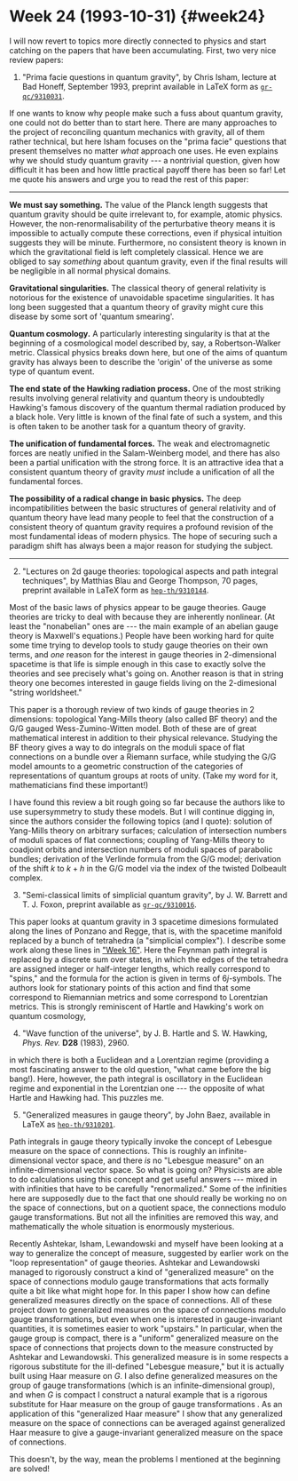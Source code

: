 # Week 24 (1993-10-31) {#week24}

I will now revert to topics more directly connected to physics and start
catching on the papers that have been accumulating. First, two very nice
review papers:

1) "Prima facie questions in quantum gravity", by Chris Isham, lecture at
Bad Honeff, September 1993, preprint available in LaTeX form as
[`gr-qc/9310031`](http://xxx.lanl.gov/abs/gr-qc/9310031).

If one wants to know why people make such a fuss about quantum gravity,
one could not do better than to start here. There are many approaches to
the project of reconciling quantum mechanics with gravity, all of them
rather technical, but here Isham focuses on the "prima facie"
questions that present themselves no matter *what* approach one uses. He
even explains why we should study quantum gravity --- a nontrivial
question, given how difficult it has been and how little practical
payoff there has been so far! Let me quote his answers and urge you to
read the rest of this paper:

------------------------------------------------------------------------

**We must say something.** The value of the Planck length suggests that
quantum gravity should be quite irrelevant to, for example, atomic
physics. However, the non-renormalisability of the perturbative theory
means it is impossible to actually compute these corrections, even if
physical intuition suggests they will be minute. Furthermore, no
consistent theory is known in which the gravitational field is left
completely classical. Hence we are obliged to say *something* about
quantum gravity, even if the final results will be negligible in all
normal physical domains.

**Gravitational singularities.** The classical theory of general
relativity is notorious for the existence of unavoidable spacetime
singularities. It has long been suggested that a quantum theory of
gravity might cure this disease by some sort of 'quantum smearing'.

**Quantum cosmology.** A particularly interesting singularity is that at
the beginning of a cosmological model described by, say, a
Robertson-Walker metric. Classical physics breaks down here, but one of
the aims of quantum gravity has always been to describe the 'origin'
of the universe as some type of quantum event.

**The end state of the Hawking radiation process.** One of the most
striking results involving general relativity and quantum theory is
undoubtedly Hawking's famous discovery of the quantum thermal radiation
produced by a black hole. Very little is known of the final fate of such
a system, and this is often taken to be another task for a quantum
theory of gravity.

**The unification of fundamental forces.** The weak and electromagnetic
forces are neatly unified in the Salam-Weinberg model, and there has
also been a partial unification with the strong force. It is an
attractive idea that a consistent quantum theory of gravity *must*
include a unification of all the fundamental forces.

**The possibility of a radical change in basic physics.** The deep
incompatibilities between the basic structures of general relativity and
of quantum theory have lead many people to feel that the construction of
a consistent theory of quantum gravity requires a profound revision of
the most fundamental ideas of modern physics. The hope of securing such
a paradigm shift has always been a major reason for studying the
subject.

------------------------------------------------------------------------

2) "Lectures on 2d gauge theories: topological aspects and path integral
techniques", by Matthias Blau and George Thompson, 70 pages, preprint
available in LaTeX form as
[`hep-th/9310144`](http://xxx.lanl.gov/abs/hep-th/9310144).

Most of the basic laws of physics appear to be gauge theories. Gauge
theories are tricky to deal with because they are inherently nonlinear.
(At least the "nonabelian" ones are --- the main example of an abelian
gauge theory is Maxwell's equations.) People have been working hard for
quite some time trying to develop tools to study gauge theories on their
own terms, and *one* reason for the interest in gauge theories in
2-dimensional spacetime is that life is simple enough in this case to
exactly solve the theories and see precisely what's going on. Another
reason is that in string theory one becomes interested in gauge fields
living on the 2-dimesional "string worldsheet."

This paper is a thorough review of two kinds of gauge theories in 2
dimensions: topological Yang-Mills theory (also called BF theory) and
the G/G gauged Wess-Zumino-Witten model. Both of these are of great
mathematical interest in addition to their physical relevance. Studying
the BF theory gives a way to do integrals on the moduli space of flat
connections on a bundle over a Riemann surface, while studying the G/G
model amounts to a geometric construction of the categories of
representations of quantum groups at roots of unity. (Take my word for
it, mathematicians find these important!)

I have found this review a bit rough going so far because the authors
like to use supersymmetry to study these models. But I will continue
digging in, since the authors consider the following topics (and I
quote): solution of Yang-Mills theory on arbitrary surfaces; calculation
of intersection numbers of moduli spaces of flat connections; coupling
of Yang-Mills theory to coadjoint orbits and intersection numbers of
moduli spaces of parabolic bundles; derivation of the Verlinde formula
from the G/G model; derivation of the shift $k$ to $k+h$ in the G/G model
via the index of the twisted Dolbeault complex.

3) "Semi-classical limits of simplicial quantum gravity", by J. W.
Barrett and T. J. Foxon, preprint available as
[`gr-qc/9310016`](http://xxx.lanl.gov/abs/gr-qc/9310016).

This paper looks at quantum gravity in 3 spacetime dimesions formulated
along the lines of Ponzano and Regge, that is, with the spacetime
manifold replaced by a bunch of tetrahedra (a "simplicial complex"). I
describe some work along these lines in ["Week 16"](#week16). Here
the Feynman path integral is replaced by a discrete sum over states, in
which the edges of the tetrahedra are assigned integer or half-integer
lengths, which really correspond to "spins," and the formula for the
action is given in terms of $6j$-symbols. The authors look for stationary
points of this action and find that some correspond to Riemannian
metrics and some correspond to Lorentzian metrics. This is strongly
reminiscent of Hartle and Hawking's work on quantum cosmology,

4) "Wave function of the universe", by J. B. Hartle and S. W. Hawking,
_Phys. Rev._ **D28** (1983), 2960.

in which there is both a Euclidean and a Lorentzian regime (providing a
most fascinating answer to the old question, "what came before the big
bang!). Here, however, the path integral is oscillatory in the Euclidean
regime and exponential in the Lorentzian one --- the opposite of what
Hartle and Hawking had. This puzzles me.

5) "Generalized measures in gauge theory", by John Baez, available in
LaTeX as [`hep-th/9310201`](http://xxx.lanl.gov/abs/hep-th/9310201).

Path integrals in gauge theory typically invoke the concept of Lebesgue
measure on the space of connections. This is roughly an
infinite-dimensional vector space, and there *is* no "Lebesgue
measure" on an infinite-dimensional vector space. So what is going
on? Physicists are able to do calculations using this concept and get
useful answers --- mixed in with infinities that have to be carefully
"renormalized." Some of the infinities here are supposedly due to
the fact that one should really be working no on the space of
connections, but on a quotient space, the connections modulo gauge
transformations. But not all the infinities are removed this way, and
mathematically the whole situation is enormously mysterious.

Recently Ashtekar, Isham, Lewandowski and myself have been looking at a
way to generalize the concept of measure, suggested by earlier work on
the "loop representation" of gauge theories. Ashtekar and
Lewandowski managed to rigorously construct a kind of "generalized
measure" on the space of connections modulo gauge transformations
that acts formally quite a bit like what might hope for. In this paper I
show how can define generalized measures directly on the space of
connections. All of these project down to generalized measures on the
space of connections modulo gauge transformations, but even when one is
interested in gauge-invariant quantities, it is sometimes easier to work
"upstairs." In particular, when the gauge group is compact, there
is a "uniform" generalized measure on the space of connections
that projects down to the measure constructed by Ashtekar and
Lewandowski. This generalized measure is in some respects a rigorous
substitute for the ill-defined "Lebesgue measure," but it is
actually built using Haar measure on $G$. I also define generalized
measures on the group of gauge transformations (which is an
infinite-dimensional group), and when $G$ is compact I construct a natural
example that is a rigorous substitute for Haar measure on the group of
gauge transformations . As an application of this "generalized Haar
measure" I show that any generalized measure on the space of
connections can be averaged against generalized Haar measure to give a
gauge-invariant generalized measure on the space of connections.

This doesn't, by the way, mean the problems I mentioned at the
beginning are solved!

